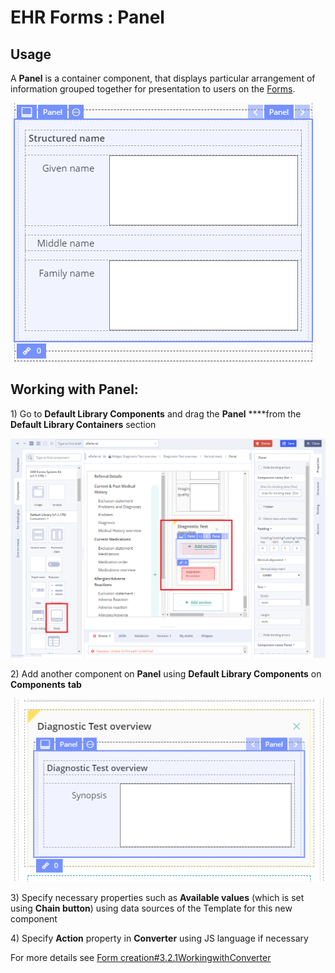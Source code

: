 # EHR Forms : Panel

## Usage <a id="Panel-Usage"></a>

A **Panel** is a container component, that displays particular arrangement of information grouped together for presentation to users on the [Forms](ehr-forms-forms-in-detail.md). 

![](.gitbook/assets/34842279.png)

## Working with Panel: <a id="Panel-WorkingwithPanel:"></a>

1\) Go to **Default Library Components** and drag the **Panel**  ****from the **Default Library Containers** section

![](.gitbook/assets/34839842.png)

2\) Add another component on **Panel** using **Default Library Components** on **Components** **tab**

![](.gitbook/assets/34839843.png)

3\) Specify necessary properties such as **Available values** \(which is set using **Chain button**\) using data sources of the Template for this new component 

4\) Specify **Action** property in **Converter** using JS language if necessary

For more details see [Form creation\#3.2.1WorkingwithConverter](https://wiki.solit-clouds.ru/display/EHR/Form+creation#Formcreation-3.2.1WorkingwithConverter)

